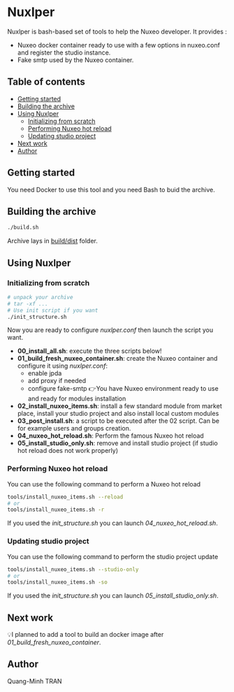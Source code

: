 # Nuxlper
Nuxlper is bash-based set of tools to help the Nuxeo
developer.
It provides :
- Nuxeo docker container ready to use with a few
options in nuxeo.conf and register the studio instance.
- Fake smtp used by the Nuxeo container.

## Table of contents
- [Getting started](#getting-started)
- [Building the archive](#building-the-archive)
- [Using Nuxlper](#using-nuxlper)
  - [Initializing from scratch](#initializing-from-scratch)
  - [Performing Nuxeo hot reload](#performing-nuxeo-hot-reload)
  - [Updating studio project](#updating-studio-project)
- [Next work](#next-work)
- [Author](#author)

## Getting started

You need Docker to use this tool and you need Bash to buid the archive.

## Building the archive

```bash
./build.sh
```
Archive lays in [build/dist](build/dist) folder.

## Using Nuxlper

### Initializing from scratch

```bash
# unpack your archive
# tar -xf ...
# Use init script if you want
./init_structure.sh
```

Now you are ready to configure _nuxlper.conf_ then launch the script you want.
- **00_install_all.sh**: execute the three scripts below! 
- **01_build_fresh_nuxeo_container.sh**: create the Nuxeo container and configure it using _nuxlper.conf_:
  - enable jpda
  - add proxy if needed
  - configure fake-smtp
👉You have Nuxeo environment ready to use and ready for modules installation
- **02_install_nuxeo_items.sh**: install a few standard module from market place, install your studio project and also install local custom modules
- **03_post_install.sh**: a script to be executed after the 02 script. Can be for example users and groups creation.
- **04_nuxeo_hot_reload.sh**: Perform the famous Nuxeo hot reload
- **05_install_studio_only.sh**: remove and install studio project (if studio hot reload does not work properly)

### Performing Nuxeo hot reload
You can use the following command to perform a Nuxeo hot reload
```bash
tools/install_nuxeo_items.sh --reload
# or
tools/install_nuxeo_items.sh -r
```
If you used the _init_structure.sh_ you can launch _04_nuxeo_hot_reload.sh_. 

### Updating studio project
You can use the following command to perform the studio project update
```bash
tools/install_nuxeo_items.sh --studio-only
# or
tools/install_nuxeo_items.sh -so
```
If you used the _init_structure.sh_ you can launch _05_install_studio_only.sh_.

## Next work
💡I planned to add a tool to build an docker image after _01_build_fresh_nuxeo_container_.

## Author
Quang-Minh TRAN